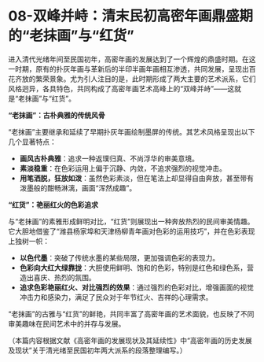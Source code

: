 # 08-双峰并峙：清末民初高密年画鼎盛期的“老抹画”与“红货”

进入清代光绪年间至民国初年，高密年画的发展达到了一个辉煌的鼎盛时期。在这一时期，原有的扑灰年画与革新后的半印半画年画相互渗透，共同发展，呈现出百花齐放的繁荣景象。尤为引人注目的是，此时期形成了两大主要的艺术派系，它们风格迥异，各具特色，共同构成了高密年画艺术高峰上的“双峰并峙”——这就是“老抹画”与“红货”。

**“老抹画”：古朴典雅的传统风骨**

“老抹画”主要继承和延续了早期扑灰年画绘制墨屏的传统。其艺术风格呈现出以下几个显著特点：
*   **画风古朴典雅**：追求一种返璞归真、不尚浮华的审美意境。
*   **素淡稳重**：在色彩运用上偏于沉静、内敛，不追求强烈的视觉冲击。
*   **用笔洒脱，狂放如泼**：虽然色彩素淡，但在笔法上却显得自由奔放，甚至带有泼墨般的酣畅淋漓，画面“浑然成趣”。

**“红货”：艳丽红火的色彩追求**

与“老抹画”的素雅形成鲜明对比，“红货”则展现出一种奔放热烈的民间审美情趣。它大胆地借鉴了“潍县杨家埠和天津杨柳青年画对色彩的运用技巧”，并在色彩表现上独树一帜：
*   **以色代墨**：突破了传统水墨的某些局限，更加强调色彩的表现力。
*   **色彩向大红大绿靠拢**：大胆使用鲜明、饱和的色彩，特别是红色和绿色系，营造出喜庆、热烈的氛围。
*   **追求色彩艳丽红火、对比强烈的效果**：通过强烈的色彩对比，增强画面的视觉冲击力和感染力，满足了民众对于年节红火、吉祥的心理需求。

“老抹画”的古雅与“红货”的鲜艳，共同丰富了高密年画的艺术面貌，也反映了不同审美趣味在民间艺术中的并存与发展。

（本篇内容根据文献《高密年画的发展现状及其延续性》中“高密年画的历史发展及现状”关于清光绪至民国初年两大派系的段落整理编写。）